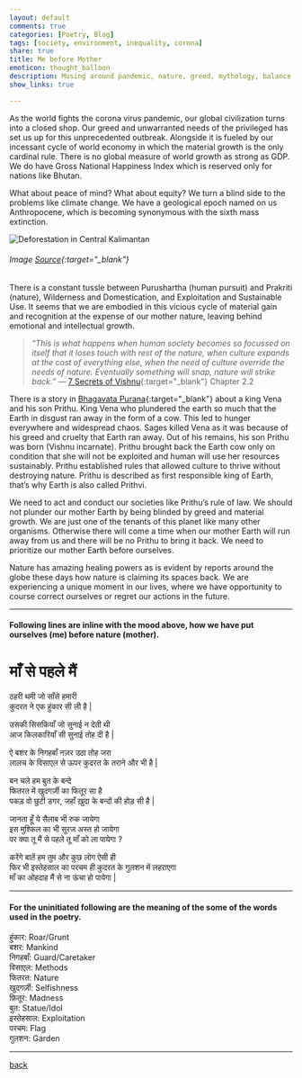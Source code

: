 ```yaml
---
layout: default
comments: true
categories: [Poetry, Blog]
tags: [society, environment, inequality, corona]
share: true
title: Me before Mother
emoticon: thought_balloon
description: Musing around pandemic, nature, greed, mythology, balance, et al.
show_links: true

---
```

As the world fights the corona virus pandemic, our global civilization turns into a closed shop. Our greed and unwarranted needs of the privileged has set us up for this unprecedented outbreak. Alongside it is fueled by our incessant cycle of world economy in which the material growth is the only cardinal rule. There is no global measure of world growth as strong as GDP. We do have Gross National Happiness Index which is reserved only for nations like Bhutan.

What about peace of mind? What about equity? We turn a blind side to the problems like climate change. We have a geological epoch named on us Anthropocene, which is becoming synonymous with the sixth mass extinction.

![Deforestation in Central Kalimantan](https://miro.medium.com/max/1800/1*5BcRU-GNlLmN4za5iI-lKA.jpeg "Deforestation in Central Kalimantan")
###### Image [Source](https://www.greenpeace.org/international/story/6803/will-europe-lead-the-way-towards-zero-deforestation/){:target="_blank"}
There is a constant tussle between Purushartha (human pursuit) and Prakriti (nature), Wilderness and Domestication, and Exploitation and Sustainable Use. It seems that we are embodied in this vicious cycle of material gain and recognition at the expense of our mother nature, leaving behind emotional and intellectual growth.

> *“This is what happens when human society becomes so focussed on itself that it loses touch with rest of the nature, when culture expands at the cost of everything else, when the need of culture override the needs of nature. Eventually something will snap, nature will strike back.”* — [7 Secrets of Vishnu](https://www.amazon.in/7-Secrets-Vishnu-Devdutt-Pattanaik/dp/9386224054/){:target="_blank"} Chapter 2.2

There is a story in [Bhagavata Purana](https://en.wikipedia.org/wiki/Bhagavata_Purana){:target="_blank"} about a king Vena and his son Prithu. King Vena who plundered the earth so much that the Earth in disgust ran away in the form of a cow. This led to hunger everywhere and widespread chaos. Sages killed Vena as it was because of his greed and cruelty that Earth ran away. Out of his remains, his son Prithu was born (Vishnu incarnate). Prithu brought back the Earth cow only on condition that she will not be exploited and human will use her resources sustainably. Prithu established rules that allowed culture to thrive without destroying nature. Prithu is described as first responsible king of Earth, that’s why Earth is also called Prithvi.

We need to act and conduct our societies like Prithu’s rule of law. We should not plunder our mother Earth by being blinded by greed and material growth. We are just one of the tenants of this planet like many other organisms. Otherwise there will come a time when our mother Earth will run away from us and there will be no Prithu to bring it back. We need to prioritize our mother Earth before ourselves.

Nature has amazing healing powers as is evident by reports around the globe these days how nature is claiming its spaces back. We are experiencing a unique moment in our lives, where we have opportunity to course correct ourselves or regret our actions in the future.

---
#### Following lines are inline with the mood above, how we have put ourselves (me) before nature (mother).

# माँ से पहले मैं

ठहरी थमी जो साँसे हमारी<br/>
कुदरत ने एक हुंकार सी ली है |

उसकी सिसकियाँ जो सुनाई न देती थी<br/>
आज किलकारियाँ सी सुनाई तोह दी है |

ऐ बशर के निगहबाँ नज़र उठा तोह जरा<br/>
लालच के विसाएल से ऊपर कुदरत के तराने और भी है |

बन चले हम बुत के बन्दे<br/>
फितरत में खुदगर्ज़ी का फितूर सा है<br/>
पकड़ वो छुटी डगर, जहाँ ख़ुदा के बन्दों की होड़ सी है |

जानता हूँ ये सैलाब भी रुक जायेगा<br/>
इस मुश्किल का भी सूरज अस्त हो जायेगा<br/>
पर क्या तू मैं से पहले तू माँ को ला पायेगा ?

करेंगे बातें हम तुम और कुछ लोग ऐसी ही<br/>
फिर भी इस्तेहसाल का परचम ही कुदरत के गुलशन में लहराएगा<br/>
माँ का ओहदाह मैं से ना ऊंचा हो पायेगा |

---
#### For the uninitiated following are the meaning of the some of the words used in the poetry.

हुंकार:  Roar/Grunt<br/>
बशर:  Mankind<br/>
निगहबाँ:  Guard/Caretaker<br/>
विसाएल:  Methods<br/>
फितरत:  Nature<br/>
खुदगर्ज़ी:  Selfishness<br/>
फ़ितूर:  Madness<br/>
बुत:  Statue/Idol<br/>
इस्तेहसाल:  Exploitation<br/>
परचम:  Flag<br/>
गुलशन:  Garden<br/>

---

[back]({{site.url}})
